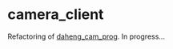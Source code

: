 # camera_client

Refactoring of [daheng_cam_prog](https://github.com/accph/daheng_cam_prog). In progress...

